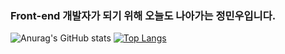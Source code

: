 ### Front-end 개발자가 되기 위해 오늘도 나아가는  정민우입니다.





![Anurag's GitHub stats](https://github-readme-stats.vercel.app/api?username=DevMinwoo-Jung&show_icons=true&theme=synthwave)
[![Top Langs](https://github-readme-stats.vercel.app/api/top-langs/?username=DevMinwoo-Jung&layout=compact)](https://github.com/anuraghazra/github-readme-stats)


 

